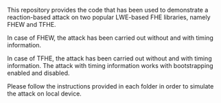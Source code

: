 This repository provides the code that has been used to demonstrate a reaction-based attack on two popular LWE-based FHE libraries, namely FHEW and TFHE. 

In case of FHEW, the attack has been carried out without and with timing information.

In case of TFHE, the attack has been carried out without and with timing information. The attack with timing information works with bootstrapping enabled and disabled.

Please follow the instructions provided in each folder in order to simulate the attack on local device.
